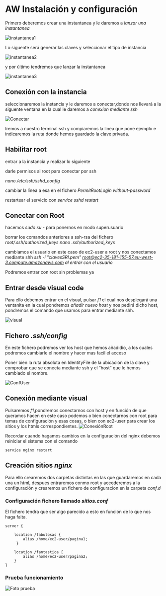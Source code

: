 # AW Instalación y configuración
Primero deberemos crear una instantanea y le daremos a _lanzar una instantanea_ 

![instantanea1](https://github.com/Joel1747/AWserver/blob/master/imagenes/instantanea.png)

Lo siguente será generar las claves y seleccionar el tipo de instancia

![instantanea2](https://github.com/Joel1747/AWserver/blob/master/imagenes/instantanea2.png)

y por último tendremos que lanzar la instantanea

![instantanea3](https://github.com/Joel1747/AWserver/blob/master/imagenes/instantanea3.png)

## Conexión con la instancia
seleccionaremos la instancia y le daremos a conectar,donde nos llevará a la siguente ventana en la cual le daremos a _conexion mediante ssh_

![Conectar](https://github.com/Joel1747/AWserver/blob/master/imagenes/Conectar.png)

Iremos a nuestro terminal ssh y compiaremos la linea que pone ejemplo e indicaremos la ruta donde hemos guardado la clave privada.

## Habilitar root
entrar a la instancia y realizar lo siguiente 

darle permisos al root para conectar por ssh

_nano /etc/ssh/sshd_config_

cambiar la línea a esa en el fichero
_PermitRootLogin without-password_

restartear el servicio con _service sshd restart_

## Conectar con Root
hacemos _sudo su -_ para ponernos en modo superusuario

borrar los comandos anteriores a ssh-rsa del fichero  _root/.ssh/authorized_keys_
_nano .ssh/authorized_keys_

cambiamos el usuario en este caso de ec2-user a root y nos conectamos mediante shh
_ssh -i "clavesSRI.pem" root@ec2-35-181-155-57.eu-west-3.compute.amazonaws.com al entrar con el usuario_ 

Podremos entrar con root sin problemas ya

## Entrar desde visual code
Para ello debemos entrar en el visual, pulsar _f1_ el cual nos desplegará una ventanita en la cual pondremos _añadir nuevo host_ y nos pedirá dicho host, pondremos el comando que usamos para entrar mediante shh.

![visual](https://github.com/Joel1747/AWserver/blob/master/imagenes/visual.png)

## Fichero _.ssh/config_
En este fichero podremos ver los host que hemos añadidio, a los cuales podremos cambiarle el nombre y hacer mas facil el acceso

Poner bien la ruta absoluta en IdentityFile de la ubicación de la clave y comprobar que se conecta mediante ssh y el “host” que le hemos cambiado el nombre.

![ConfUser](https://github.com/Joel1747/AWserver/blob/master/imagenes/sshConf.png)

## Conexión mediante visual
Pulsaremos _f1_,pondremos conectarnos con host y en función de que queramos hacen en este caso podemos o bien conectarnos con root para temas de configuración y esas cosas, o bien con ec2-user para crear los sitios y los htmls correspondientes.
![ConexiónRoot]()

Recordar cuando hagamos cambios en la configuración del nginx debemos reiniciar el sistema con el comando
~~~
service nginx restart
~~~

## Creación sitios _nginx_ 

Para ello crearemos dos carpetas distintas en las que guardaremos en cada una un html, despues entraremos conmo root y accederemos a la configuración y crearemos un fichero de configuracion en la carpeta _conf.d_  

### Configuración fichero llamado _sitios.conf_
El fichero tendra que ser algo parecido a esto en función de lo que nos haga falta.
~~~
server {

    location /fabulosas { 
        alias /home/ec2-user/pagina1;
     }

    location /fantastica {		
        alias /home/ec2-user/pagina2;	
    }
}
~~~ 

### Prueba funcionamiento

![Foto prueba](https://github.com/Joel1747/AWserver/blob/master/imagenes/Captura%20de%20pantalla%20de%202023-02-02%2016-59-19.png)